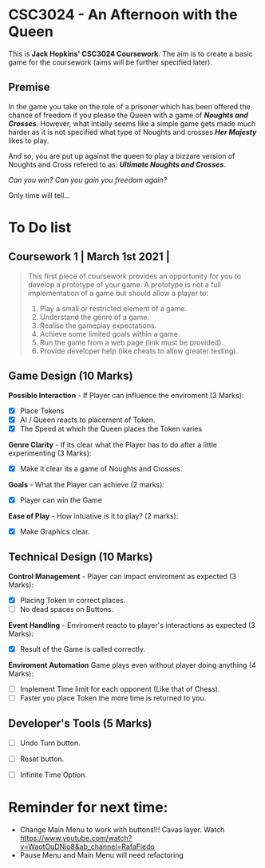 # CSC3024 - An Afternoon with the Queen

This is **Jack Hopkins' CSC3024 Coursework**. The aim is to create a basic game for the coursework (aims will be further specified later). 

## Premise

In the game you take on the role of a prisoner which has been offered the chance of freedom if you please the Queen with a game of ***Noughts and Crosses***. However, what intially seems like a simple game gets made much harder as it is not specified what type of Noughts and crosses ***Her Majesty*** likes to play. 

And so, you are put up against the queen to play a bizzare version of Noughts and Cross refered to as: ***Ultimate Noughts and Crosses***. 

*Can you win?*
*Can you gain you freedom again?*

Only time will tell...

# To Do list

## Coursework 1 | March 1st 2021 |
> This first piece of coursework provides an opportunity for you to develop a prototype of your game. A prototype is not a full implementation of a game but should allow a player to:
> 1) Play a small or restricted element of a game.
> 2) Understand the genre of a game.
> 3) Realise the gameplay expectations.
> 4) Achieve some limited goals within a game.
> 5) Run the game from a web page (link must be provided).
> 6) Provide developer help (like cheats to allow greater testing).

## Game Design (10 Marks)
**Possible Interaction** - If Player can influence the enviroment (3 Marks):
- [X] Place Tokens
- [X] AI / Queen reacts to placement of Token.
- [X] The Speed at which the Queen places the Token varies

**Genre Clarity** - If its clear what the Player has to do after a little experimenting (3 Marks):
- [X] Make it clear its a game of Noughts and Crosses.

**Goals** - What the Player can achieve (2 marks):
- [X] Player can win the Game

**Ease of Play** - How intuative is it to play? (2 marks):
- [X] Make Graphics clear.

## Technical Design (10 Marks)
**Control Management** - Player can impact enviroment as expected (3 Marks):
- [X] Placing Token in correct places.
- [ ] No dead spaces on Buttons.

**Event Handling** - Enviroment reacto to player's interactions as expected (3 Marks):
- [X] Result of the Game is called correctly.

**Enviroment Automation** Game plays even without player doing anything (4 Marks):
- [ ] Implement Time limit for each opponent (Like that of Chess).
- [ ] Faster you place Token the more time is returned to you.

## Developer's Tools (5 Marks)
- [ ] Undo Turn button.
- [ ] Reset button.
- [ ] Infinite Time Option.


# Reminder for next time:
- Change Main Menu to work with buttons!!! Cavas layer. Watch https://www.youtube.com/watch?v=WaotOuDNio8&ab_channel=RafaFiedo
- Pause Menu and Main Menu will need refactoring